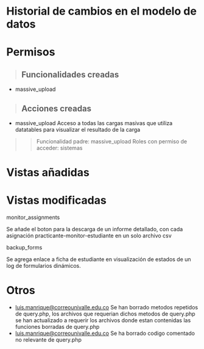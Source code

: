 # Historial de cambios en el modelo de datos


# Permisos
> ## Funcionalidades creadas
- massive_upload
> ## Acciones creadas 
- massive_upload Acceso a todas las cargas masivas que utiliza datatables para visualizar el resultado de la carga

>> Funcionalidad padre: massive_upload
>> Roles con permiso de acceder: sistemas   
# Vistas añadidas 


# Vistas modificadas

monitor_assignments

Se añade el boton para la descarga de un informe detallado, con cada asignación practicante-monitor-estudiante en un solo archivo csv

backup_forms

Se agrega enlace a ficha de estudiante en visualización de estados de un log de formularios dinámicos.

# Otros

- <Luis Manrique><luis.manrique@correounivalle.edu.co> Se han borrado metodos repetidos de query.php, los archivos que requerian dichos metodos de query.php se han actualizado a requerir los archivos donde estan contenidas las funciones borradas de query.php
- <Luis Manrique><luis.manrique@correounivalle.edu.co> Se ha borrado codigo comentado no relevante de query.php
<!--

Se han agregado los archivos update siguientes:
insert_cond_excepcion.php
insert_materias_json_schema.php

-->
